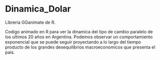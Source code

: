 # Dinamica_Dolar
Libreria GGanimate de R.

Codigo animado en R para ver la dinamica del tipo de cambio paralelo de los ultimos 20 años en Argentina. Podemos observar un comportamiento exponencial que se puede seguir proyectando a lo largo del tiempo producto de los grandes desequilibrios macroeconomicos que presenta el pais.
